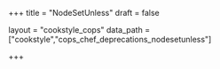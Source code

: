 +++
title = "NodeSetUnless"
draft = false

layout = "cookstyle_cops"
data_path = ["cookstyle","cops_chef_deprecations_nodesetunless"]

+++

<!-- The content of this page is automatically generated from the
cops_chef_deprecations_nodesetunless.yml file in github.com/chef/cookstyle/blob/main/docs-chef-io/data/cookstyle/. -->
